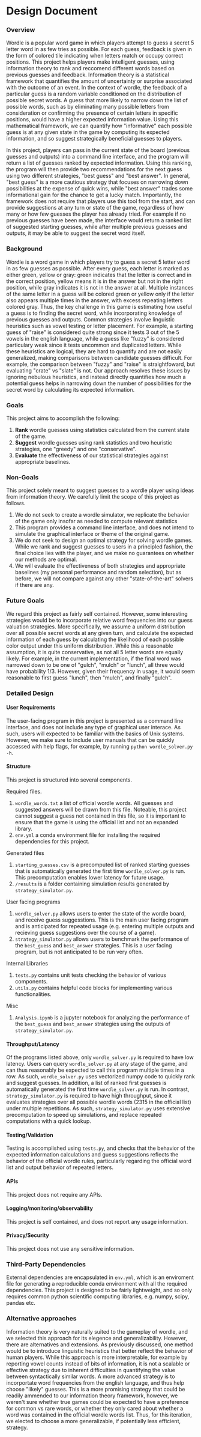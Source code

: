 # Design Document

### Overview
Wordle is a popular word game in which players attempt to guess a secret 5 letter word in as few tries as possible. For each guess, feedback is given in the form of colored tile indicating when letters match or occupy correct positions. This project helps players make intelligent guesses, using information theory to rank and reccomend different words based on previous guesses and feedback. Information theory is a statistical framework that quantifies the amount of uncertainty or surprise associated with the outcome of an event. In the context of wordle, the feedback of a particular guess is a random variable conditioned on the distribution of possible secret words. A guess that more likely to narrow down the list of possible words, such as by eliminating many possible letters from consideration or confirming the presence of certain letters in specific positions, would have a higher expected information value. Using this mathematical framework, we can quantify how "informative" each possible guess is at any given state in the game by computing its expected information, and so suggest strategically beneficial guesses to players. 

In this project, players can pass in the current state of the board (previous guesses and outputs) into a command line interface, and the program will return a list of guesses ranked by expected information. Using this ranking, the program will then provide two recommendations for the next guess using two different strategies, "best guess" and "best answer". In general, "best guess" is a more cautious strategy that focuses on narrowing down possibilities at the expense of quick wins, while "best answer" trades some informational gain for the chance to get a lucky match. Importantly, the framework does not require that players use this tool from the start, and can provide suggestions at any turn or state of the game, regardless of how many or how few guesses the player has already tried. For example if no previous guesses have been made, the interface would return a ranked list of suggested starting guesses, while after multiple previous guesses and outputs, it may be able to suggest the secret word itself. 


### Background
Wordle is a word game in which players try to guess a secret 5 letter word in as few guesses as possible. After every guess, each letter is marked as either green, yellow or gray: green indicates that the letter is correct and in the correct position, yellow means it is in the answer but not in the right position, while gray indicates it is not in the answer at all. Multiple instances of the same letter in a guess will be colored green or yellow only if the letter also appears multiple times in the answer, with excess repeating letters colored gray. Thus, the key challenge in this game is estimating how useful a guess is to finding the secret word, while incorporating knowledge of previous guesses and outputs. Common strategies involve linguistic heuristics such as vowel testing or letter placement. For example, a starting guess of "raise" is considered quite strong since it tests 3 out of the 5 vowels in the english language, while a guess like "fuzzy" is considered particulary weak since it tests uncommon and duplicated letters. While these heuristics are logical, they are hard to quantify and are not easily generalized, making comparisons between candidate guesses difficult. For example, the comparison between "fuzzy" and "raise" is straightfoward, but evaluating "crate" vs "slate" is not. Our approach resolves these issues by ignoring nebulous heuristics, and instead directly quantifies how much a potential guess helps in narrowing down the number of possibilities for the secret word by calculating its expected information. 

### Goals
This project aims to accomplish the following:
1. **Rank** wordle guesses using statistics calculated from the current state of the game. 
2. **Suggest** wordle guesses using rank statistics and two heuristic strategies, one "greedy" and one "conservative".
3. **Evaluate** the effectiveness of our statistical strategies against appropriate baselines. 

### Non-Goals
This project solely meant to suggest guesses to a wordle player using ideas from information theory. We carefully limit the scope of this project as follows. 

1. We do not seek to create a wordle simulator, we replicate the behavior of the game only insofar as needed to compute relevant statistics
2. This program provides a command line interface, and does not intend to simulate the graphical interface or theme of the original game.
3. We do not seek to design an optimal strategy for solving wordle games. While we rank and suggest guesses to users in a principled fashion, the final choice lies with the player, and we make no guarantees on whether our methods are optimal.
4. We will evaluate the effectiveness of both strategies and appropriate baselines (my personal performance and random selection), but as before, we will not compare against any other "state-of-the-art" solvers if there are any.


### Future Goals
We regard this project as fairly self contained. However, some interesting strategies would be to incorporate relative word frequencies into our guess valuation strategies. More specifically, we assume a uniform distribution over all possible secret words at any given turn, and calculate the expected information of each guess by calculating the likelihood of each possible color output under this uniform distribution. While this a reasonable assumption, it is quite conservative, as not all 5 letter words are equally likely. For example, in the current implementation, if the final word was narrowed down to be one of "gulch", "mulch" or "lunch", all three would have probability 1/3. However, given their frequency in usage, it would seem reasonable to first guess "lunch", then "mulch", and finally "gulch". 

### Detailed Design

#### User Requirements
The user-facing program in this project is presented as a command line interface, and does not include any type of graphical user interace. As such, users will expected to be familiar with the basics of Unix systems. However, we make sure to include user manuals that can be quickly accessed with help flags, for example, by running `python wordle_solver.py -h`. 

#### Structure
This project is structured into several components. 

Required files.
1. `wordle_words.txt` a list of official wordle words. All guesses and suggested answers will be drawn from this file. Noteable, this project cannot suggest a guess not contained in this file, so it is important to ensure that the game is using the official list and not an expanded library.
2. `env.yml` a conda environment file for installing the required dependencies for this project. 

Generated files
1. `starting_guesses.csv` is a precomputed list of ranked starting guesses that is automatically generated the first time `wordle_solver.py` is run. This precomputation enables lower latency for future usage.
2. `/results` is a folder containing simulation results generated by `strategy_simulator.py`. 

User facing programs
1. `wordle_solver.py` allows users to enter the state of the wordle board, and receive guess suggesstions. This is the main user facing program and is anticipated for repeated usage (e.g. entering multiple outputs and recieving guess suggestions over the course of a game). 
2. `strategy_simulator.py` allows users to benchmark the performance of the `best_guess` and `best_answer` strategies. This is a user facing program, but is not anticipated to be run very often.

Internal Libraries
1. `tests.py` contains unit tests checking the behavior of various components.
2. `utils.py` contains helpful code blocks for implementing various functionalities.
   
Misc 
1. `Analysis.ipynb` is a jupyter notebook for analyzing the performance of the `best_guess` and `best_answer` strategies using the outputs of `strategy_simulator.py`.

#### Throughput/Latency
Of the programs listed above, only `wordle_solver.py` is required to have low latency. Users can query `wordle_solver.py` at any stage of the game, and can thus reasonably be expected to call this program multiple times in a row. As such, `wordle_solver.py` uses vectorized numpy code to quickly rank and suggest guesses. In addition, a list of ranked first guesses is automatically generated the first time `wordle_solver.py` is run. In contrast, `strategy_simulator.py` is required to have high throughput, since it evaluates strategies over all possible wordle words (2315 in the official list) under multiple repetitions. As such, `strategy_simulator.py` uses extensive precomputation to speed up simulations, and replace repeated computations with a quick lookup. 

#### Testing/Validation
Testing is accomplished using `tests.py`, and checks that the behavior of the expected information calculations and guess suggestions reflects the behavior of the official wordle rules, particularly regarding the official word list and output behavior of repeated letters. 

#### APIs
This project does not require any APIs. 

#### Logging/monitoring/observability
This project is self contained, and does not report any usage information. 

#### Privacy/Security
This project does not use any sensitive information. 

### Third-Party Dependencies
External dependencies are encapsulated in `env.yml`, which is an enviroment file for generating a reproducible conda environment with all the required dependencies. This project is designed to be fairly lightweight, and so only requires common python scientific computing libraries, e.g. numpy, scipy, pandas etc. 

### Alternative approaches
Information theory is very naturally suited to the gameplay of wordle, and we selected this approach for its elegence and generalizability. However, there are alternatives and extensions. As previously discussed, one method would be to introduce linguistic heuristics that better reflect the behavior of human players. While this approach is more interpretable, for example by reporting vowel counts instead of bits of information, it is not a scalable or effective strategy due to inherent difficulties in quantifying the value between syntactically similar words. A more advanced strategy is to incorportate word frequencies from the english language, and thus help choose "likely" guesses. This is a more promising strategy that could be readily ammended to our information theory framework, however, we weren't sure whether true games could be expected to have a preference for common vs rare words, or whether they only cared about whether a word was contained in the official wordle words list. Thus, for this iteration, we elected to choose a more generalizable, if potentially less efficient, strategy. 









